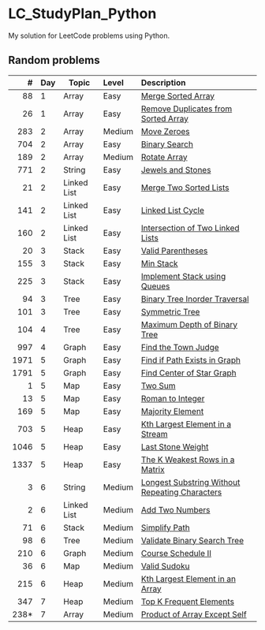 # LC_StudyPlan_Python

My solution for LeetCode problems using Python.

## Random problems

|   # | Day | Topic | Level | Description
| --: | --- |  ---  |  :--  | :--
|  88 | 1 | Array | Easy  | [Merge Sorted Array](solutions/LC88.py)
|  26 | 1 | Array | Easy  | [Remove Duplicates from Sorted Array](solutions/LC26.py)
| 283 | 2 | Array | Medium | [Move Zeroes](solutions/LC283.py)
| 704 | 2 | Array | Easy   | [Binary Search](solutions/LC704.py)
| 189 | 2 | Array | Medium | [Rotate Array](solutions/LC189.py)
| 771 | 2 | String | Easy | [Jewels and Stones](solution/LC771.py)
|  21 | 2 | Linked List | Easy | [Merge Two Sorted Lists](solutions/LC21.py)
| 141 | 2 | Linked List | Easy | [Linked List Cycle](solution/LC141.py)
| 160 | 2 | Linked List | Easy | [Intersection of Two Linked Lists](solutions/LC160.py)
|  20 | 3 | Stack | Easy | [Valid Parentheses](solutions/LC20.py)
| 155 | 3 | Stack | Easy | [Min Stack](solutions/LC155.py)
| 225 | 3 | Stack | Easy | [Implement Stack using Queues](solutions/LC225.py)
|  94 | 3 | Tree | Easy | [Binary Tree Inorder Traversal](solutions/LC94.py)
| 101 | 3 | Tree | Easy | [Symmetric Tree](solutions/LC101.py)
| 104 | 4 | Tree | Easy | [Maximum Depth of Binary Tree](solutions/LC104.py)
| 997 | 4 | Graph | Easy | [Find the Town Judge](solutions/LC997.py)
| 1971 | 5 | Graph | Easy | [Find if Path Exists in Graph](solutions/LC1971.py)
| 1791 | 5 | Graph | Easy | [Find Center of Star Graph](solutions/LC1791.py)
| 1 | 5 | Map | Easy | [Two Sum](solutions/LC1.py)
| 13 | 5 | Map | Easy | [Roman to Integer](solutions/LC13.py)
| 169 | 5 | Map | Easy | [Majority Element](solutions/LC169.py)
| 703 | 5 | Heap | Easy | [Kth Largest Element in a Stream](solutions/LC703.py)
| 1046 | 5 | Heap | Easy | [Last Stone Weight](solutions/LC1046.py)
| 1337 | 5 | Heap | Easy | [The K Weakest Rows in a Matrix](solutions/LC1337.py)
| 3 | 6 | String | Medium | [Longest Substring Without Repeating Characters](solutions/LC3.py)
| 2 | 6 | Linked List | Medium | [Add Two Numbers](solutions/LC2.py)
| 71 | 6 | Stack | Medium | [Simplify Path](solutions/LC71.py)
| 98 | 6 | Tree | Medium | [Validate Binary Search Tree](solutions/LC98.py)
| 210 | 6 | Graph | Medium | [Course Schedule II](solutions/LC210.py)
| 36 | 6 | Map | Medium | [Valid Sudoku](solutions/LC36.py)
| 215 | 6 | Heap | Medium | [Kth Largest Element in an Array](solutions/LC215.py)
| 347 | 7 | Heap | Medium | [Top K Frequent Elements](solution/LC347.py)
| 238* | 7 | Array | Medium | [Product of Array Except Self](solution/LC238.py)
